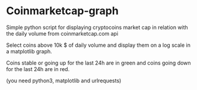 # Coinmarketcap-graph
Simple python script for displaying cryptocoins market cap in relation with the daily volume from coinmarketcap.com api

Select coins above 10k $ of daily volume and display them on a log scale in a matplotlib graph.

Coins stable or going up for the last 24h are in green and coins going down for the last 24h are in red.

(you need python3, matplotlib and urlrequests)
